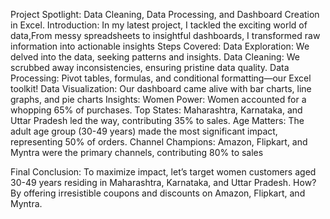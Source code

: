 Project Spotlight: Data Cleaning, Data Processing, and Dashboard Creation in Excel.
Introduction: In my latest project, I tackled the exciting world of data,From messy spreadsheets to insightful dashboards, I transformed raw information into actionable insights
Steps Covered:
Data Exploration: We delved into the data, seeking patterns and insights.
Data Cleaning: We scrubbed away inconsistencies, ensuring pristine data quality.
Data Processing: Pivot tables, formulas, and conditional formatting—our Excel toolkit!
Data Visualization: Our dashboard came alive with bar charts, line graphs, and pie charts
Insights:
Women Power: Women accounted for a whopping 65% of purchases.
Top States: Maharashtra, Karnataka, and Uttar Pradesh led the way, contributing 35% to sales.
Age Matters: The adult age group (30-49 years) made the most significant impact, representing 50% of orders.
Channel Champions: Amazon, Flipkart, and Myntra were the primary channels, contributing 80% to sales

Final Conclusion: To maximize impact, let’s target women customers aged 30-49 years residing in Maharashtra, Karnataka, and Uttar Pradesh. How? By offering irresistible coupons and discounts on Amazon, Flipkart, and Myntra. 

